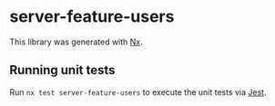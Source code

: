 # server-feature-users

This library was generated with [Nx](https://nx.dev).

## Running unit tests

Run `nx test server-feature-users` to execute the unit tests via [Jest](https://jestjs.io).
